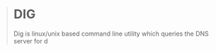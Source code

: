 


># DIG
>Dig is linux/unix based command line utility which queries the DNS server for d
<!--stackedit_data:
eyJoaXN0b3J5IjpbMTUxNTU2MzExOSwyMDQwMjk3NjIyXX0=
-->